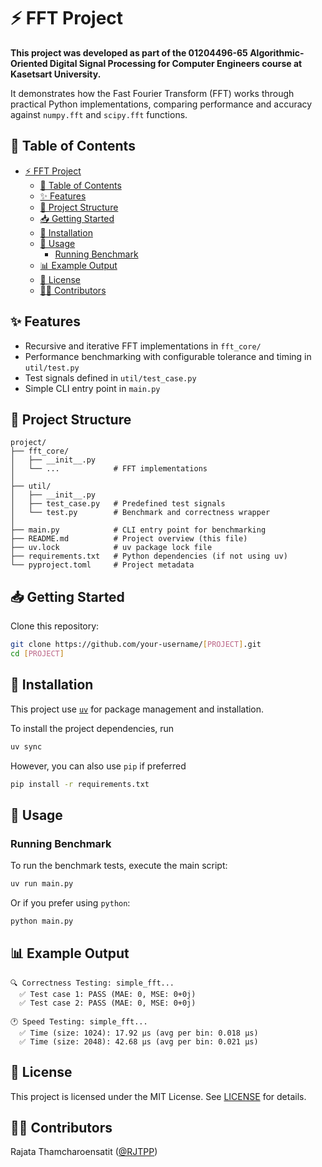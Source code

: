 # ⚡ FFT Project

**This project was developed as part of the 01204496-65 Algorithmic-Oriented Digital Signal Processing for Computer Engineers course at Kasetsart University.**

 It demonstrates how the Fast Fourier Transform (FFT) works through practical Python implementations, comparing performance and accuracy against `numpy.fft` and `scipy.fft` functions.

## 📜 Table of Contents

- [⚡ FFT Project](#-fft-project)
  - [📜 Table of Contents](#-table-of-contents)
  - [✨ Features](#-features)
  - [📂 Project Structure](#-project-structure)
  - [📥 Getting Started](#-getting-started)
  - [🔧 Installation](#-installation)
  - [🚀 Usage](#-usage)
    - [Running Benchmark](#running-benchmark)
  - [📊 Example Output](#-example-output)
  - [📄 License](#-license)
  - [🧑‍💻 Contributors](#-contributors)


## ✨ Features

* Recursive and iterative FFT implementations in `fft_core/`
* Performance benchmarking with configurable tolerance and timing in `util/test.py`
* Test signals defined in `util/test_case.py`
* Simple CLI entry point in `main.py`



## 📂 Project Structure

```
project/
├── fft_core/
│   ├── __init__.py
│   └── ...            # FFT implementations
│
├── util/
│   ├── __init__.py
│   ├── test_case.py   # Predefined test signals
│   └── test.py        # Benchmark and correctness wrapper
│
├── main.py            # CLI entry point for benchmarking
├── README.md          # Project overview (this file)
├── uv.lock            # uv package lock file
├── requirements.txt   # Python dependencies (if not using uv)
└── pyproject.toml     # Project metadata
```

## 📥 Getting Started

Clone this repository:

```bash
git clone https://github.com/your-username/[PROJECT].git
cd [PROJECT]
```


## 🔧 Installation

This project use [`uv`](https://github.com/astral-sh/uv) for package management and installation.

To install the project dependencies, run

```bash
uv sync
```

However, you can also use `pip` if preferred

```bash
pip install -r requirements.txt
```


## 🚀 Usage

### Running Benchmark

To run the benchmark tests, execute the main script:

```bash
uv run main.py
```

Or if you prefer using `python`:

```bash
python main.py
```

<!-- TODO: Add custom functions selection guideline -->


## 📊 Example Output

```
🔍 Correctness Testing: simple_fft...
  ✅ Test case 1: PASS (MAE: 0, MSE: 0+0j)
  ✅ Test case 2: PASS (MAE: 0, MSE: 0+0j)

🕐 Speed Testing: simple_fft...
  ✅ Time (size: 1024): 17.92 µs (avg per bin: 0.018 µs)
  ✅ Time (size: 2048): 42.68 µs (avg per bin: 0.021 µs)
```


## 📄 License

This project is licensed under the MIT License. See [LICENSE](LICENSE) for details.

## 🧑‍💻 Contributors

Rajata Thamcharoensatit ([@RJTPP](https://github.com/RJTPP))
